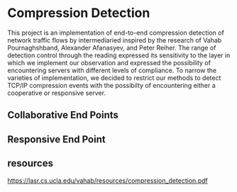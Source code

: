 # Compression Detection

This project is an implementation of end-to-end compression detection of network traffic flows by intermediaried inspired by the research of Vahab Pournaghshband, Alexander Afanasyev, and Peter Reiher. The range of detection control through the reading expressed its sensitivity to the layer in which we implement our observation and expressed the possibility of encountering servers with different levels of compliance.
To narrow the varieties of implementation, we decided to restrict our methods to detect TCP/IP compression events with the possibilty of encountering either a cooperative or responsive server.

## Collaborative End Points  

## Responsive End Point 

## resources
https://lasr.cs.ucla.edu/vahab/resources/compression_detection.pdf
